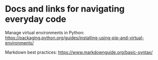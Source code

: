 # Docs and links for navigating everyday code

Manage virtual environments in Python: https://packaging.python.org/guides/installing-using-pip-and-virtual-environments/

Markdown best practices: https://www.markdownguide.org/basic-syntax/
